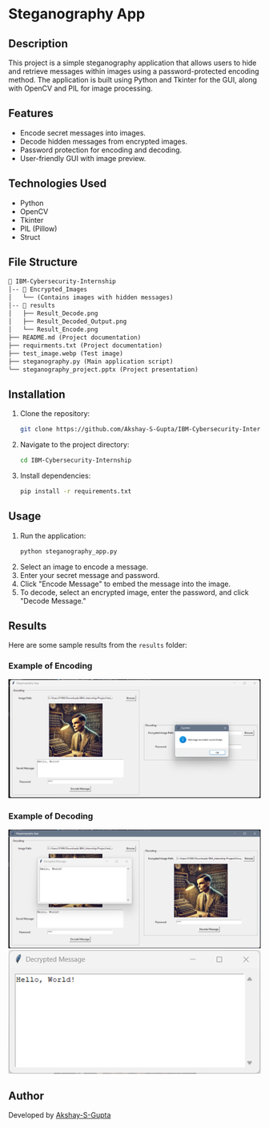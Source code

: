 # Steganography App

## Description
This project is a simple steganography application that allows users to hide and retrieve messages within images using a password-protected encoding method. The application is built using Python and Tkinter for the GUI, along with OpenCV and PIL for image processing.

## Features
- Encode secret messages into images.
- Decode hidden messages from encrypted images.
- Password protection for encoding and decoding.
- User-friendly GUI with image preview.

## Technologies Used
- Python
- OpenCV
- Tkinter
- PIL (Pillow)
- Struct

## File Structure
```
📂 IBM-Cybersecurity-Internship
│-- 📂 Encrypted_Images
│   └── (Contains images with hidden messages)
│-- 📂 results
│   ├── Result_Decode.png
│   ├── Result_Decoded_Output.png
│   └── Result_Encode.png
├── README.md (Project documentation)
├── requirments.txt (Project documentation)
├── test_image.webp (Test image)
├── steganography.py (Main application script)
└── steganography_project.pptx (Project presentation)
```

## Installation
1. Clone the repository:
   ```sh
   git clone https://github.com/Akshay-S-Gupta/IBM-Cybersecurity-Internship.git
   ```
2. Navigate to the project directory:
   ```sh
   cd IBM-Cybersecurity-Internship
   ```
3. Install dependencies:
   ```sh
   pip install -r requirements.txt
   ```

## Usage
1. Run the application:
   ```sh
   python steganography_app.py
   ```
2. Select an image to encode a message.
3. Enter your secret message and password.
4. Click "Encode Message" to embed the message into the image.
5. To decode, select an encrypted image, enter the password, and click "Decode Message."

## Results
Here are some sample results from the `results` folder:

### Example of Encoding
![Encoded Image](results/Result_Encode.png)

### Example of Decoding
![Decoded Image](results/Result_Decode.png)
![Decoded Message](results/Result_Decoded_Output.png)


## Author
Developed by [Akshay-S-Gupta](https://github.com/Akshay-S-Gupta)